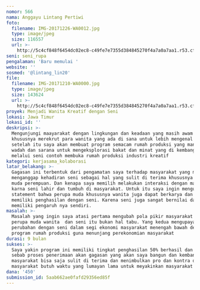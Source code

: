 ```yaml
---
nomor: 566
nama: Anggayu Lintang Pertiwi
foto:
  filename: IMG-20171226-WA0012.jpg
  type: image/jpeg
  size: 116557
  url: >-
    http://5c4cf848f6454dc02ec8-c49fe7e7355d384845270f4a7a0a7aa1.r53.cf2.rackcdn.com/40d28a97-5879-407a-b845-6bde088c26b8/IMG-20171226-WA0012.jpg
seni: seni_rupa
pengalaman: 'Baru memulai '
website: ''
sosmed: '@lintang_lin20'
file:
  filename: IMG-20171210-WA0000.jpg
  type: image/jpeg
  size: 143624
  url: >-
    http://5c4cf848f6454dc02ec8-c49fe7e7355d384845270f4a7a0a7aa1.r53.cf2.rackcdn.com/fa74b338-afbd-4d0f-be88-84fdd1243c2b/IMG-20171210-WA0000.jpg
proyek: Menjadi Wanita Kreatif dengan Seni
lokasi: Jawa Timur
lokasi_id: ''
deskripsi: >-
  Mengunjungi maayarakat dengan lingkungan dan keadaan yang masih awam akan seni
  khususnya merekrut para wanita yang ada di sana untuk lebih mengenal seni yang
  setelah itu saya akan membuat program semacam rumah produksi yang mana menjadi
  wadah dan sarana untuk mengeksplorasi bakat dan minat yang di kembangkan
  melalui seni contoh membuka rumah produksi industri kreatif
kategori: kerjasama_kolaborasi
latar_belakang: >-
  Gagasan ini terbentuk dari pengamatan saya terhadap masyarakat yang masih
  menganggap kehadiran seni sebagai hal yang sulit di terima khususnya perupa
  muda perempuan. Dan kenapa saya memilih melakukan interaksi dengan masyarakat
  karna seni lahir dan tumbuh di masyarakat. Untuk itu saya ingin mengubah
  statement bahwa perupa muda khususnya wanita juga dapat berkarya dan mampu
  memiliki penghasilan dengan seni. Karena seni juga sangat bernilai dan
  memiliki pengaruh nya sendiri.
masalah: >-
  Masalah yang ingin saya atasi pertama mengubah pola pikir masyarakat antara
  perupa muda wanita  dan seni itu bukan hal tabu. Yang kedua mengupayakan
  perubahan dengan seni dalam segi ekonomi masyarakat menengah bawah dengan
  program rumah produksi guna menunjang perekonomian masyarakat 
durasi: 9 bulan
sukses: >-
  Saya yakin program ini memiliki tingkat penghasilan 50% berhasil dan 50% gagal
  sebab proses penerimaan akan gagasan yang akan saya bangun dan kembangkan di
  masyarakat bisa saja sulit di terima dan menimbulkan pro dan kontra di
  masyarakat butuh waktu yang lumayan lama untuk meyakinkan masyarakat 
dana: '450'
submission_id: 5aab662ae0fafd29356ed85f
---
```

